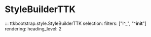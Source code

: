 # StyleBuilderTTK

::: ttkbootstrap.style.StyleBuilderTTK
    selection:
        filters: ["!^_", "^__init__"]
    rendering:
        heading_level: 2

